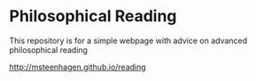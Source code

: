 # Philosophical Reading

This repository is for a simple webpage with advice on advanced philosophical reading

http://msteenhagen.github.io/reading
